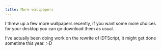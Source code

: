 ```yaml
---
title: More wallpapers
---
```

I threw up a few more wallpapers recently, if you want some more choices for your desktop you can go download them as usual.

I’ve actually been doing work on the rewrite of IDTScript, it might get done sometime this year. :-D